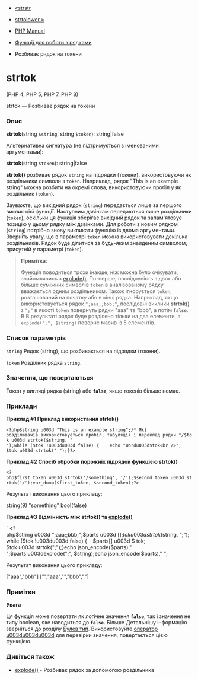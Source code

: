 - [«strstr](function.strstr.md)
- [strtolower »](function.strtolower.md)

- [PHP Manual](index.md)
- [Функції для роботи з рядками](ref.strings.md)
- Розбиває рядок на токени

# strtok

(PHP 4, PHP 5, PHP 7, PHP 8)

strtok — Розбиває рядок на токени

### Опис

**strtok**(string `$string`, string `$token`): string\|false

Альтернативна сигнатура (не підтримується з іменованими аргументами):

**strtok**(string `$token`): string\|false

**strtok()** розбиває рядок `string` на підрядки (токени), використовуючи
як роздільники символи з `token`. Наприклад, рядок "This is an
example string" можна розбити на окремі слова, використовуючи пробіл у
як роздільник (`token`).

Зауважте, що вихідний рядок (`string`) передається лише за першого
виклик цієї функції. Наступним дзвінкам передаються лише роздільники
(`token`), оскільки ця функція зберігає вихідний рядок та запам'ятовує
позицію у цьому рядку між дзвінками. Для роботи з новим рядком
(`string`) потрібно знову викликати функцію із двома аргументами. Зверніть
увагу, що в параметрі `token` можна використовувати декілька
роздільників. Рядок буде ділитися за будь-яким знайденим символом,
присутній у параметрі (`token`).

> **Примітка**:
>
> Функція поводиться трохи інакше, ніж можна було очікувати, знайомлячись
> з [explode()](function.explode.md). По-перше, послідовність з
> двох або більше суміжних символів `token` в аналізованому рядку
> вважається одним роздільником. Також ігнорується `token`,
> розташований на початку або в кінці рядка. Наприклад, якщо використовується
> рядок `";aaa;;bbb;"`, послідовні виклики **strtok()** з `";"` в
> якості `token` повернуть рядки "aaa" та "bbb", а потім **`false`**. В
> В результаті рядок буде розділено тільки на два елементи, а
> `explode(";", $string)` поверне масив із 5 елементів.

### Список параметрів

`string`
Рядок (string), що розбивається на підрядки (токени).

`token`
Розділник рядка `string`.

### Значення, що повертаються

Токен у вигляді рядка (string) або **`false`**, якщо токенів більше немає.

### Приклади

**Приклад #1 Приклад використання **strtok()****

` <?php$string u003d "This is an example
string";/* Як|розділювачів використовується пробіл, табуляція і переклад рядки */$tok u003d strtok($string, "
");while ($tok !u003du003d false) {    echo "Wordu003d$tok<br />";    $tok u003d strtok("
");}?> `

**Приклад #2 Спосіб обробки порожніх підрядок функцією **strtok()****

` <?php$first_token u003d strtok('/something', '/');$second_token u003d strtok('/');var_dump($first_token, $second_token);?> `

Результат виконання цього прикладу:

string(9) "something"
bool(false)

**Приклад #3 Відмінність між **strtok()** та
[explode()](function.explode.md)**

` <?php$string u003d ";aaa;;bbb;";$parts u003d [];$tok u003d strtok($string, ";");while ($tok !u003du003d false) {    $parts[] u003d $ tok; $tok u003d strtok(";");}echo json_encode($parts),"
";$parts u003dexplode(";", $string);echo json_encode($parts),"
";

Результат виконання цього прикладу:

["aaa","bbb"]
["","aaa","","bbb",""]

### Примітки

**Увага**

Ця функція може повертати як логічне значення **`false`**, так і
значення не типу boolean, яке наводиться до **`false`**. Більше
Детальнішу інформацію зверніться до розділу [Булев
тип](language.types.boolean.md). Використовуйте [оператор
u003du003du003d](language.operators.comparison.md) для перевірки значення,
повертається цією функцією.

### Дивіться також

- [explode()](function.explode.md) - Розбиває рядок за допомогою
роздільника
